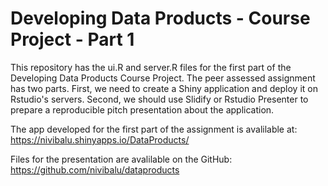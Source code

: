 # Developing Data Products - Course Project - Part 1

This repository has the ui.R and server.R files for the first part of the Developing Data Products Course Project. The peer assessed assignment has two parts. First, we need to create a Shiny application and deploy it on Rstudio's servers. Second, we should use Slidify or Rstudio Presenter to prepare a reproducible pitch presentation about the application.

The app developed for the first part of the assignment is avalilable at: https://nivibalu.shinyapps.io/DataProducts/


Files for the presentation are avalilable on the GitHub: https://github.com/nivibalu/dataproducts
